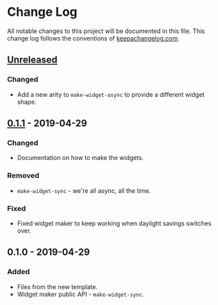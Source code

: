 # Change Log
All notable changes to this project will be documented in this file. This change log follows the conventions of [keepachangelog.com](http://keepachangelog.com/).

## [Unreleased]
### Changed
- Add a new arity to `make-widget-async` to provide a different widget shape.

## [0.1.1] - 2019-04-29
### Changed
- Documentation on how to make the widgets.

### Removed
- `make-widget-sync` - we're all async, all the time.

### Fixed
- Fixed widget maker to keep working when daylight savings switches over.

## 0.1.0 - 2019-04-29
### Added
- Files from the new template.
- Widget maker public API - `make-widget-sync`.

[Unreleased]: https://github.com/your-name/v5ex2/compare/0.1.1...HEAD
[0.1.1]: https://github.com/your-name/v5ex2/compare/0.1.0...0.1.1
